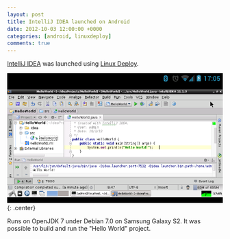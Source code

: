 ```yaml
---
layout: post
title: IntelliJ IDEA launched on Android
date: 2012-10-03 12:00:00 +0000
categories: [android, linuxdeploy]
comments: true
---
```


[IntelliJ IDEA](https://www.jetbrains.com/idea/) was launched using [Linux Deploy](https://github.com/meefik/linuxdeploy).

![linuxdeploy](/assets/images/linuxdeploy-idea.png "IntelliJ IDEA on Android"){: .center}

Runs on OpenJDK 7 under Debian 7.0 on Samsung Galaxy S2. It was possible to build and run the "Hello World" project.
